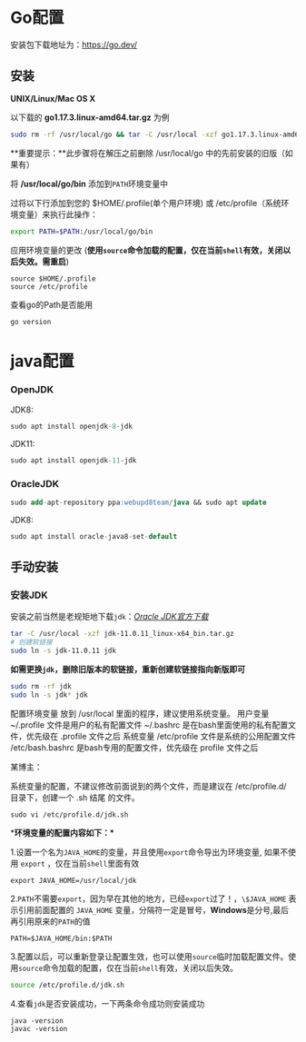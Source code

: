 # Go配置

安装包下载地址为：https://go.dev/

## 安装

**UNIX/Linux/Mac OS X**

以下载的 **go1.17.3.linux-amd64.tar.gz** 为例

```bash
sudo rm -rf /usr/local/go && tar -C /usr/local -xzf go1.17.3.linux-amd64.tar.gz
```

**重要提示：**此步骤将在解压之前删除 /usr/local/go 中的先前安装的旧版（如果有）

将 **/usr/local/go/bin** 添加到`PATH`环境变量中

过将以下行添加到您的 $HOME/.profile(单个用户环境) 或 /etc/profile（系统环境变量）来执行此操作：

```bash
export PATH=$PATH:/usr/local/go/bin
```

应用环境变量的更改 (**使用`source`命令加载的配置，仅在当前`shell`有效，关闭以后失效。需重启**)

```
source $HOME/.profile
source /etc/profile
```

查看go的Path是否能用

```bash
go version
```



# java配置

### OpenJDK

JDK8:

```java
sudo apt install openjdk-8-jdk
```

JDK11:

```java
sudo apt install openjdk-11-jdk
```

### OracleJDK

```sql
sudo add-apt-repository ppa:webupd8team/java && sudo apt update
```

JDK8:

```csharp
sudo apt install oracle-java8-set-default
```

## 手动安装

### 安装JDK

安装之前当然是老规矩地下载`jdk`：*[Oracle JDK官方下载](https://links.jianshu.com/go?to=http%3A%2F%2Fwww.oracle.com%2Ftechnetwork%2Fjava%2Fjavase%2Fdownloads%2Findex.html)*

```bash
tar -C /usr/local -xzf jdk-11.0.11_linux-x64_bin.tar.gz
# 创建软链接
sudo ln -s jdk-11.0.11 jdk
```

**如需更换`jdk`，删除旧版本的软链接，重新创建软链接指向新版即可**

```bash
sudo rm -rf jdk
sudo ln -s jdk* jdk
```

配置环境变量
放到 /usr/local 里面的程序，建议使用系统变量。
用户变量
~/.profile 文件是用户的私有配置文件
~/.bashrc 是在bash里面使用的私有配置文件，优先级在 .profile 文件之后
系统变量
/etc/profile 文件是系统的公用配置文件
/etc/bash.bashrc 是bash专用的配置文件，优先级在 profile 文件之后

某博主：

系统变量的配置，不建议修改前面说到的两个文件，而是建议在 /etc/profile.d/ 目录下，创建一个 .sh 结尾 的文件。

```
sudo vi /etc/profile.d/jdk.sh
```

***环境变量的配置内容如下：\***

1.设置一个名为`JAVA_HOME`的变量，并且使用`export`命令导出为环境变量, 如果不使用 `export` ，仅在当前`shell`里面有效

```
export JAVA_HOME=/usr/local/jdk
```

2.`PATH`不需要`export`，因为早在其他的地方，已经`export`过了！，`\$JAVA_HOME` 表示引用前面配置的 `JAVA_HOME` 变量，分隔符一定是冒号，**Windows**是分号,最后再引用原来的`PATH`的值

```
PATH=$JAVA_HOME/bin:$PATH
```

3.配置以后，可以重新登录让配置生效，也可以使用`source`临时加载配置文件。使用`source`命令加载的配置，仅在当前`shell`有效，关闭以后失效。

```bash
source /etc/profile.d/jdk.sh
```

4.查看`jdk`是否安装成功，一下两条命令成功则安装成功

```undefined
java -version
javac -version
```